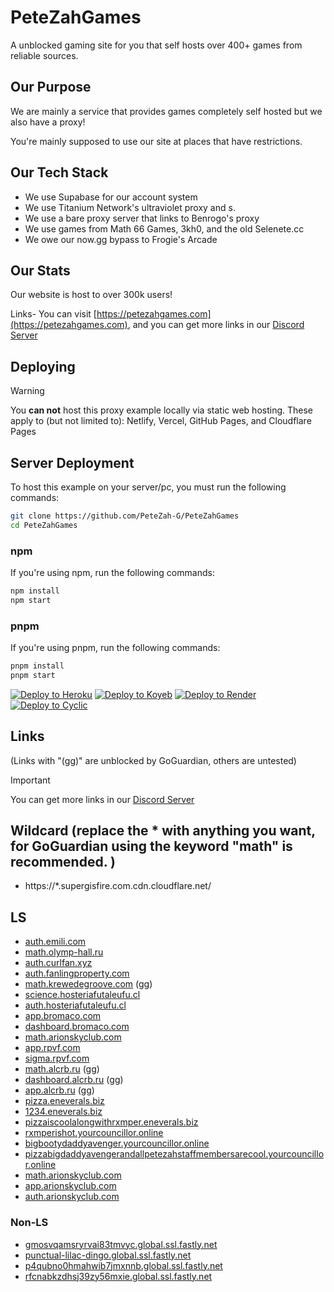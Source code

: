 # **PeteZahGames**

A unblocked gaming site for you that self hosts over 400+ games from reliable sources.

## Our Purpose

We are mainly a service that provides games completely self hosted but we also have a proxy!

You're mainly supposed to use our site at places that have restrictions.

## Our Tech Stack

- We use Supabase for our account system
- We use Titanium Network's ultraviolet proxy and s.
- We use a bare proxy server that links to Benrogo's proxy
- We use games from Math 66 Games, 3kh0, and the old Selenete.cc
- We owe our now.gg bypass to Frogie's Arcade

## Our Stats

Our website is host to over 300k users!

Links- You can visit [https://petezahgames.com](https://petezahgames.com), and you can get more links in our [Discord Server](https://discord.gg/cYjHFDguxS)

## Deploying

> [!WARNING]
> You **can not** host this proxy example locally via static web hosting.
> These apply to (but not limited to): Netlify, Vercel, GitHub Pages, and Cloudflare Pages

## Server Deployment

To host this example on your server/pc, you must run the following commands:

```bash
git clone https://github.com/PeteZah-G/PeteZahGames
cd PeteZahGames
```

### npm

If you're using npm, run the following commands:

```bash
npm install
npm start
```

### pnpm

If you're using pnpm, run the following commands:

```bash
pnpm install
pnpm start
```

[![Deploy to Heroku](https://binbashbanana.github.io/deploy-buttons/buttons/remade/heroku.svg)](https://heroku.com/deploy/?template=https://github.com/PeteZah-G/PeteZahGames)
[![Deploy to Koyeb](https://binbashbanana.github.io/deploy-buttons/buttons/remade/koyeb.svg)](https://app.koyeb.com/deploy?type=git&repository=github.com/PeteZah-G/PeteZahGames)
[![Deploy to Render](https://binbashbanana.github.io/deploy-buttons/buttons/remade/render.svg)](https://render.com/deploy?repo=https://github.com/PeteZah-G/PeteZahGames)
[![Deploy to Cyclic](https://binbashbanana.github.io/deploy-buttons/buttons/remade/cyclic.svg)](https://app.cyclic.sh/api/app/deploy/PeteZah-G/PeteZahGames)

## Links

(Links with "(gg)" are unblocked by GoGuardian, others are untested)

> [!IMPORTANT]
> You can get more links in our [Discord Server](https://discord.gg/cYjHFDguxS)

## Wildcard (replace the * with anything you want, for GoGuardian  using the keyword "math" is recommended. )

- https://*.supergisfire.com.cdn.cloudflare.net/

## LS

- [auth.emili.com](https://auth.emili.com/)
- [math.olymp-hall.ru](https://math.olymp-hall.ru/)
- [auth.curlfan.xyz](https://auth.curlfan.xyz/)
- [auth.fanlingproperty.com](https://auth.fanlingproperty.com/)
- [math.krewedegroove.com](https://math.krewedegroove.com/) (gg)
- [science.hosteriafutaleufu.cl](https://science.hosteriafutaleufu.cl/)
- [auth.hosteriafutaleufu.cl](https://auth.hosteriafutaleufu.cl/)
- [app.bromaco.com](https://app.bromaco.com/)
- [dashboard.bromaco.com](https://dashboard.bromaco.com/)
- [math.arionskyclub.com](https://math.arionskyclub.com/)
- [app.rpvf.com](https://app.rpvf.com/)
- [sigma.rpvf.com](https://sigma.rpvf.com/)
- [math.alcrb.ru](https://math.alcrb.ru/) (gg)
- [dashboard.alcrb.ru](https://dashboard.alcrb.ru/) (gg)
- [app.alcrb.ru](https://app.alcrb.ru/) (gg)
- [pizza.eneverals.biz](https://pizza.eneverals.biz/)
- [1234.eneverals.biz](https://1234.eneverals.biz/)
- [pizzaiscoolalongwithrxmper.eneverals.biz](https://pizzaiscoolalongwithrxmper.eneverals.biz/)
- [rxmperishot.yourcouncillor.online](https://rxmperishot.yourcouncillor.online/)
- [bigbootydaddyavenger.yourcouncillor.online](https://bigbootydaddyavenger.yourcouncillor.online/)
- [pizzabigdaddyavengerandallpetezahstaffmembersarecool.yourcouncillor.online](https://pizzabigdaddyavengerandallpetezahstaffmembersarecool.yourcouncillor.online/)
- [math.arionskyclub.com](https://math.arionskyclub.com/)
- [app.arionskyclub.com](https://app.arionskyclub.com/)
- [auth.arionskyclub.com](https://auth.arionskyclub.com/)

### Non-LS

- [gmosvqamsryrvai83tmvyc.global.ssl.fastly.net](https://gmosvqamsryrvai83tmvyc.global.ssl.fastly.net/)
- [punctual-lilac-dingo.global.ssl.fastly.net](https://punctual-lilac-dingo.global.ssl.fastly.net/)
- [p4qubno0hmahwib7jmxnnb.global.ssl.fastly.net](https://p4qubno0hmahwib7jmxnnb.global.ssl.fastly.net/)
- [rfcnabkzdhsj39zy56mxie.global.ssl.fastly.net](https://rfcnabkzdhsj39zy56mxie.global.ssl.fastly.net/)
